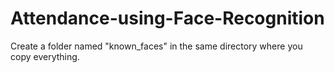 # Attendance-using-Face-Recognition


Create a folder named "known_faces" in the same directory where you copy everything.
